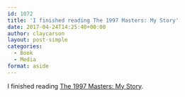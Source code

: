```yaml
---
id: 1072
title: 'I finished reading The 1997 Masters: My Story'
date: 2017-04-24T14:25:40+00:00
author: claycarson
layout: post-simple
categories: 
  - Book
  - Media
format: aside
---
```

I finished reading [The 1997 Masters: My Story](http://amazon.com/exec/obidos/ASIN/1455543586/claycarson0c-20).<!--more-->